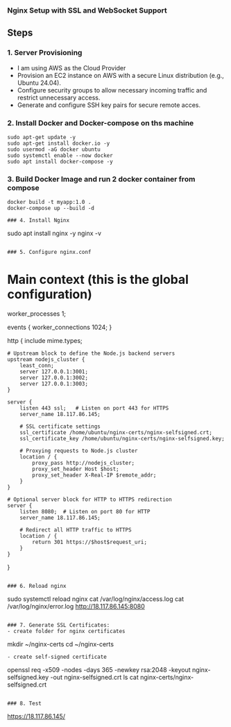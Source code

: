 ### Nginx Setup with SSL and WebSocket Support

## Steps

### 1. Server Provisioning
- I am using AWS as the Cloud Provider
- Provision an EC2 instance on AWS with a secure Linux distribution (e.g., Ubuntu 24.04).
- Configure security groups to allow necessary incoming traffic and restrict unnecessary access.
- Generate and configure SSH key pairs for secure remote acces.

### 2. Install Docker and Docker-compose on ths machine
```
sudo apt-get update -y
sudo apt-get install docker.io -y
sudo usermod -aG docker ubuntu
sudo systemctl enable --now docker
sudo apt install docker-compose -y
```

### 3. Build Docker Image and run 2 docker container from compose
```
docker build -t myapp:1.0 .
docker-compose up --build -d

### 4. Install Nginx
```
sudo apt install nginx -y
nginx -v
```

### 5. Configure nginx.conf
```
# Main context (this is the global configuration)
worker_processes 1;

events {
    worker_connections 1024;
}

http {
    include mime.types;
    
    # Upstream block to define the Node.js backend servers
    upstream nodejs_cluster {
        least_conn;
        server 127.0.0.1:3001;
        server 127.0.0.1:3002;
        server 127.0.0.1:3003;
    }

    server {
        listen 443 ssl;   # Listen on port 443 for HTTPS
        server_name 18.117.86.145;
        
        # SSL certificate settings
        ssl_certificate /home/ubuntu/nginx-certs/nginx-selfsigned.crt;
        ssl_certificate_key /home/ubuntu/nginx-certs/nginx-selfsigned.key;
        
        # Proxying requests to Node.js cluster
        location / {
            proxy_pass http://nodejs_cluster;
            proxy_set_header Host $host;
            proxy_set_header X-Real-IP $remote_addr;
        }
    }
    
    # Optional server block for HTTP to HTTPS redirection
    server {
        listen 8080;  # Listen on port 80 for HTTP
        server_name 18.117.86.145;

        # Redirect all HTTP traffic to HTTPS
        location / {
            return 301 https://$host$request_uri;
        }
    }
}
```

### 6. Reload nginx
```
sudo systemctl reload nginx
cat /var/log/nginx/access.log
cat /var/log/nginx/error.log
http://18.117.86.145:8080
```

### 7. Generate SSL Certificates:
- create folder for nginx certificates
```
mkdir ~/nginx-certs
cd ~/nginx-certs
```
- create self-signed certificate
```
openssl req -x509 -nodes -days 365 -newkey rsa:2048 -keyout nginx-selfsigned.key -out nginx-selfsigned.crt
ls
cat nginx-certs/nginx-selfsigned.crt
```

### 8. Test
```
https://18.117.86.145/
```